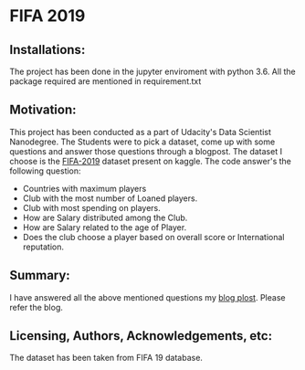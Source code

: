# FIFA 2019
## Installations:
The project has been done in the jupyter enviroment with python 3.6. All the package required are mentioned in requirement.txt


## Motivation:
This project has been conducted as a part of Udacity's Data Scientist Nanodegree. The Students were to pick a dataset, come up with some questions and answer those questions through a blogpost. The dataset I choose is the [FIFA-2019](https://www.kaggle.com/karangadiya/fifa19) dataset present on kaggle. The code answer's the following question:

* Countries with maximum players
* Club with the most number of Loaned players.
* Club with most spending on players.
* How are Salary distributed among the Club.
* How are Salary related to the age of Player.
* Does the club choose a player based on overall score or International reputation.


## Summary:
I have answered all the above mentioned questions my [blog plost](https://medium.com/@piyushkhandelwal1104/exploring-the-fifa-2019-dataset-2cb53db576cc). Please refer the blog.


## Licensing, Authors, Acknowledgements, etc:
The dataset has been taken from FIFA 19 database.
